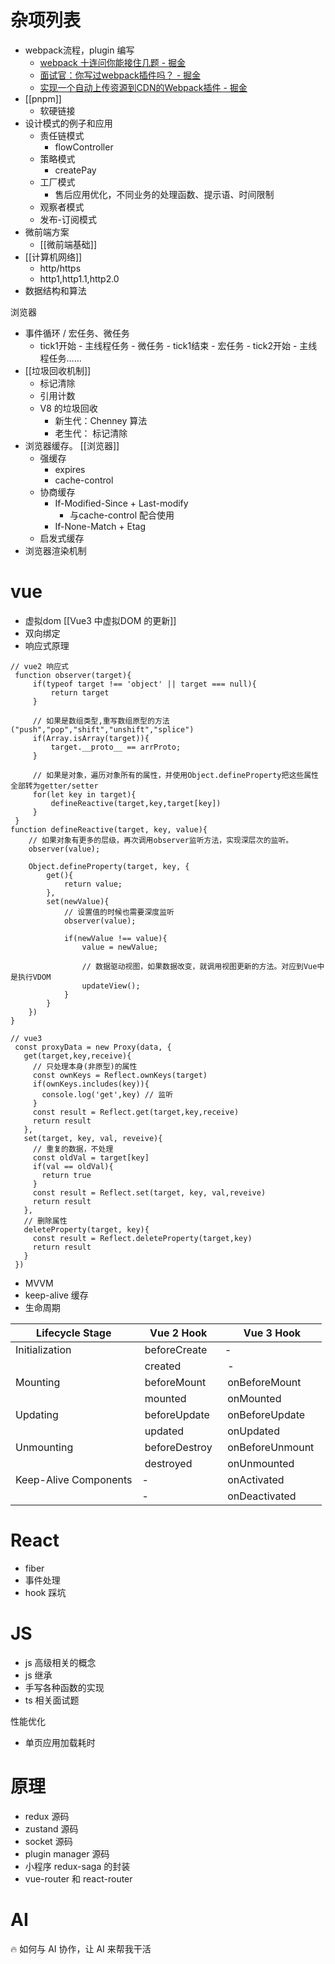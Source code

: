 
# 杂项列表

- webpack流程，plugin 编写
	- [webpack 十连问你能接住几题 - 掘金](https://juejin.cn/post/7002839760792190989)
	- [面试官：你写过webpack插件吗？ - 掘金](https://juejin.cn/post/7034442352001286152)
	- [实现一个自动上传资源到CDN的Webpack插件 - 掘金](https://juejin.cn/post/6952702774644015141)
- [[pnpm]]
	- 软硬链接
- 设计模式的例子和应用
	- 责任链模式
		- flowController
	- 策略模式
		- createPay
	- 工厂模式
		- 售后应用优化，不同业务的处理函数、提示语、时间限制
	- 观察者模式
	- 发布-订阅模式
- 微前端方案
	- [[微前端基础]]
- [[计算机网络]]
	- http/https
	- http1,http1.1,http2.0
- 数据结构和算法

浏览器
- 事件循环 / 宏任务、微任务
	- tick1开始 - 主线程任务 - 微任务 - tick1结束 - 宏任务 - tick2开始 - 主线程任务……
-  [[垃圾回收机制]]
	- 标记清除
	- 引用计数
	- V8 的垃圾回收
		- 新生代：Chenney 算法
		- 老生代： 标记清除
- 浏览器缓存。 [[浏览器]]
	- 强缓存
		- expires
		- cache-control
	- 协商缓存
		- If-Modified-Since + Last-modify
			- 与cache-control 配合使用
		- If-None-Match + Etag
	- 启发式缓存
- 浏览器渲染机制


# vue

- 虚拟dom [[Vue3 中虚拟DOM 的更新]]
- 双向绑定
- 响应式原理

```
// vue2 响应式
 function observer(target){
     if(typeof target !== 'object' || target === null){
         return target
     }
 
     // 如果是数组类型,重写数组原型的方法("push","pop","shift","unshift","splice")
     if(Array.isArray(target)){
         target.__proto__ == arrProto;
     }
 
     // 如果是对象，遍历对象所有的属性，并使用Object.defineProperty把这些属性全部转为getter/setter
     for(let key in target){
         defineReactive(target,key,target[key])
     }
 }
function defineReactive(target, key, value){
    // 如果对象有更多的层级，再次调用observer监听方法，实现深层次的监听。
    observer(value);

    Object.defineProperty(target, key, {
        get(){
            return value;
        },
        set(newValue){
            // 设置值的时候也需要深度监听
            observer(value);

            if(newValue !== value){
                value = newValue;

                // 数据驱动视图，如果数据改变，就调用视图更新的方法。对应到Vue中是执行VDOM
                updateView();
            }
        }
    })
}

// vue3
 const proxyData = new Proxy(data, {
   get(target,key,receive){ 
     // 只处理本身(非原型)的属性
     const ownKeys = Reflect.ownKeys(target)
     if(ownKeys.includes(key)){
       console.log('get',key) // 监听
     }
     const result = Reflect.get(target,key,receive)
     return result
   },
   set(target, key, val, reveive){
     // 重复的数据，不处理
     const oldVal = target[key]
     if(val == oldVal){
       return true
     }
     const result = Reflect.set(target, key, val,reveive)
     return result
   },
   // 删除属性
   deleteProperty(target, key){
     const result = Reflect.deleteProperty(target,key)
     return result
   }
 })
```

- MVVM
- keep-alive 缓存
- 生命周期

|  Lifecycle Stage      |  Vue 2 Hook     |  Vue 3 Hook       |
| --------------------- | --------------- | ----------------- |
| Initialization        |  beforeCreate   | -                 |
|                       |  created        |  -                |
| Mounting              |  beforeMount    |  onBeforeMount    |
|                       |  mounted        |  onMounted        |
| Updating              |  beforeUpdate   |  onBeforeUpdate   |
|                       |  updated        |  onUpdated        |
| Unmounting            |  beforeDestroy  |  onBeforeUnmount  |
|                       |  destroyed      |  onUnmounted      |
| Keep-Alive Components | -               |  onActivated      |
|                       | -               |  onDeactivated    |

# React
- fiber
- 事件处理
- hook 踩坑



# JS
- js 高级相关的概念
- js 继承
- 手写各种函数的实现
- ts 相关面试题

性能优化
- 单页应用加载耗时


# 原理
- redux 源码
- zustand 源码
- socket 源码
- plugin manager 源码
- 小程序 redux-saga 的封装
- vue-router 和 react-router



# AI
🔥 如何与 AI 协作，让 AI 来帮我干活
